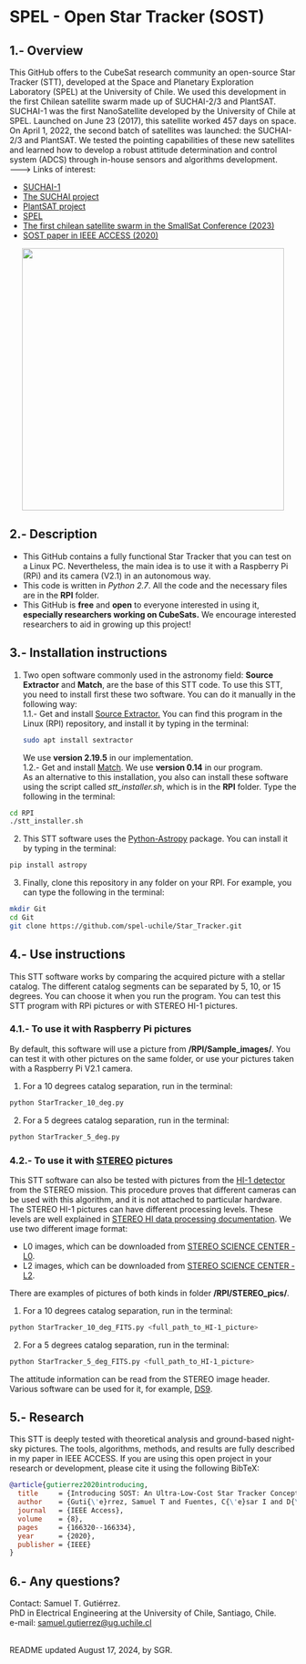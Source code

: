 # SPEL - Open Star Tracker (SOST)

## 1.- Overview

This GitHub offers to the CubeSat research community an open-source Star Tracker (STT), 
developed at the Space and Planetary Exploration Laboratory (SPEL) at the University of Chile. 
We used this development in the first Chilean satellite swarm made up of SUCHAI-2/3 and PlantSAT. <br/>
SUCHAI-1 was the first NanoSatellite developed by the University of Chile at SPEL. Launched on June 23 (2017), this satellite 
worked 457 days on space. On April 1, 2022, the second batch of satellites was launched: the SUCHAI-2/3 and PlantSAT.
We tested the pointing capabilities of these new satellites and learned how to develop a robust attitude
determination and control system (ADCS) through in-house sensors and algorithms development. <br/>
---> Links of interest:
- [SUCHAI-1](http://ingenieria.uchile.cl/noticias/144476/suchai-ha-dado-mas-de-5-mil-vueltas-a-la-tierra-en-su-primer-ano) <br/>
- [The SUCHAI project](http://spel.ing.uchile.cl) <br/>
- [PlantSAT project](https://plantsat.spel.cl/) <br/>
- [SPEL](https://spel.cl/) <br/>
- [The first chilean satellite swarm in the SmallSat Conference (2023)](https://digitalcommons.usu.edu/smallsat/2023/all2023/56/) <br/>
- [SOST paper in IEEE ACCESS (2020)](https://ieeexplore.ieee.org/document/9179736) <br/>

<p align="center">
  <img src="https://github.com/spel-uchile/Star_Tracker/blob/master/stt.jpg" width="460"/>
</p>

## 2.- Description

- This GitHub contains a fully functional Star Tracker that you can test on a Linux PC. 
Nevertheless, the main idea is to use it with a Raspberry Pi (RPi) and its camera (V2.1) in an autonomous way.
- This code is written in _Python 2.7_. All the code and the necessary files are in the __RPI__ folder.
- This GitHub is __free__ and __open__ to everyone interested in using it, __especially researchers working on CubeSats.__ 
We encourage interested researchers to aid in growing up this project!

## 3.- Installation instructions

1. Two open software commonly used in the astronomy field: __Source Extractor__ and __Match__, are the base of this STT code. To use this STT, you need to install first these two software. You can do it manually in the following way: <br />
    1.1.- Get and install [Source Extractor.](https://www.astromatic.net/software/sextractor)
You can find this program in the Linux (RPI) repository, and install it by typing in the terminal:
    ```bash
    sudo apt install sextractor
    ```
    We use __version 2.19.5__ in our implementation. <br />
    1.2.- Get and install [Match](http://spiff.rit.edu/match/). We use __version 0.14__ in our program.<br />
As an alternative to this installation, you also can install these software using the script called _stt_installer.sh_, 
which is in the __RPI__ folder. Type the following in the terminal:
```bash
cd RPI
./stt_installer.sh
```
2. This STT software uses the [Python-Astropy](http://www.astropy.org) package. You can install it by typing in the terminal:
```bash
pip install astropy
```
3. Finally, clone this repository in any folder on your RPI. For example, you can type the following in the terminal:
```bash
mkdir Git
cd Git
git clone https://github.com/spel-uchile/Star_Tracker.git
```

## 4.- Use instructions

This STT software works by comparing the acquired picture with a stellar catalog. The different catalog segments can be separated by 5, 10, or 15 degrees.
You can choose it when you run the program. You can test this STT program with RPi pictures or with STEREO HI-1 pictures.

### 4.1.- To use it with Raspberry Pi pictures

By default, this software will use a picture from __/RPI/Sample_images/__. You can test it with other pictures on the same folder, or use your pictures taken with a Raspberry Pi V2.1 camera. <br />
1. For a 10 degrees catalog separation, run in the terminal: <br />
```bash
python StarTracker_10_deg.py
```
2. For a 5 degrees catalog separation, run in the terminal: <br />
```bash
python StarTracker_5_deg.py
```

### 4.2.- To use it with [STEREO](https://stereo.gsfc.nasa.gov/) pictures

This STT software can also be tested with pictures from the [HI-1 detector](http://www.stereo.rl.ac.uk/) from the STEREO mission. This procedure proves that different cameras can be used with this algorithm, and it is not attached to particular hardware. <br />
The STEREO HI-1 pictures can have different processing levels. These levels are well explained in [STEREO HI data processing documentation](https://www.ukssdc.ac.uk/solar/stereo/documentation/HI_processing.html). We use two different image format:

- L0 images, which can be downloaded from [STEREO SCIENCE CENTER - L0](https://stereo-ssc.nascom.nasa.gov/pub/ins_data/secchi/L0/a/img/hi_1/).
- L2 images, which can be downloaded from [STEREO SCIENCE CENTER - L2](https://stereo-ssc.nascom.nasa.gov/pub/ins_data/secchi_hi/L2/a/img/hi_1/).

There are examples of pictures of both kinds in folder __/RPI/STEREO_pics/__. <br />
1. For a 10 degrees catalog separation, run in the terminal:
```bash
python StarTracker_10_deg_FITS.py <full_path_to_HI-1_picture>
```
2. For a 5 degrees catalog separation, run in the terminal:
```bash
python StarTracker_5_deg_FITS.py <full_path_to_HI-1_picture>
```

The attitude information can be read from the STEREO image header. Various software can be used for it, for example, [DS9](https://sites.google.com/cfa.harvard.edu/saoimageds9).

## 5.- Research

This STT is deeply tested with theoretical analysis and ground-based night-sky pictures. 
The tools, algorithms, methods, and results are fully described in my paper in IEEE ACCESS.
If you are using this open project in your research or development, please cite it using the following BibTeX:
```bibtex
@article{gutierrez2020introducing,
  title     = {Introducing SOST: An Ultra-Low-Cost Star Tracker Concept Based on a Raspberry Pi and Open-Source Astronomy Software},
  author    = {Guti{\'e}rrez, Samuel T and Fuentes, C{\'e}sar I and D{\'\i}az, Marcos A},
  journal   = {IEEE Access},
  volume    = {8},
  pages     = {166320--166334},
  year      = {2020},
  publisher = {IEEE}
}
```

## 6.- Any questions?

Contact: Samuel T. Gutiérrez. <br />
PhD in Electrical Engineering at the University of Chile, Santiago, Chile. <br />
e-mail: samuel.gutierrez@ug.uchile.cl

<br />
README updated August 17, 2024, by SGR.

